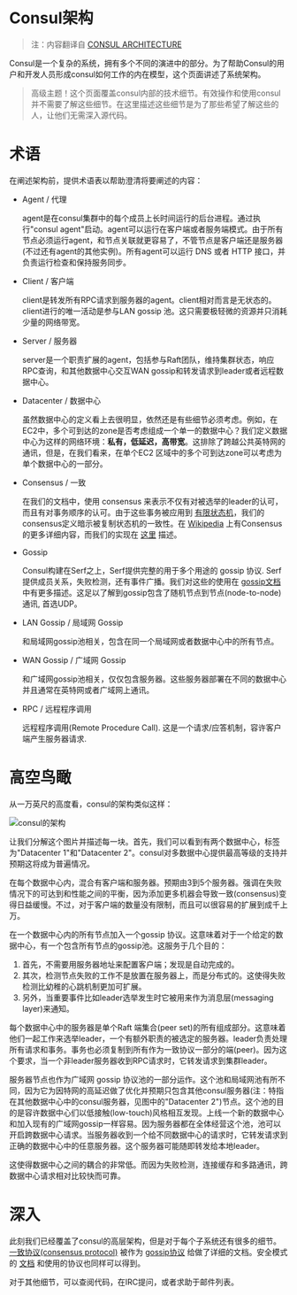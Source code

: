 Consul架构
===========

> 注：内容翻译自 [CONSUL ARCHITECTURE](https://www.consul.io/docs/internals/architecture.html)

Consul是一个复杂的系统，拥有多个不同的演进中的部分。为了帮助Consul的用户和开发人员形成consul如何工作的内在模型，这个页面讲述了系统架构。

> 高级主题！这个页面覆盖consul内部的技术细节。有效操作和使用consul并不需要了解这些细节。在这里描述这些细节是为了那些希望了解这些的人，让他们无需深入源代码。

# 术语

在阐述架构前，提供术语表以帮助澄清将要阐述的内容：

- Agent / 代理

	agent是在consul集群中的每个成员上长时间运行的后台进程。通过执行"consul agent"启动。agent可以运行在客户端或者服务端模式。由于所有节点必须运行agent，和节点关联就更容易了，不管节点是客户端还是服务器(不过还有agent的其他实例)。所有agent可以运行 DNS 或者 HTTP 接口，并负责运行检查和保持服务同步。

- Client / 客户端

	client是转发所有RPC请求到服务器的agent。client相对而言是无状态的。client进行的唯一活动是参与LAN gossip 池。这只需要极轻微的资源并只消耗少量的网络带宽。

- Server / 服务器

	server是一个职责扩展的agent，包括参与Raft团队，维持集群状态，响应RPC查询，和其他数据中心交互WAN gossip和转发请求到leader或者远程数据中心。

- Datacenter / 数据中心

	虽然数据中心的定义看上去很明显，依然还是有些细节必须考虑。例如，在EC2中，多个可到达的zone是否考虑组成一个单一的数据中心？我们定义数据中心为这样的网络环境：**私有，低延迟，高带宽**。这排除了跨越公共英特网的通讯，但是，在我们看来，在单个EC2 区域中的多个可到达zone可以考虑为单个数据中心的一部分。

- Consensus / 一致

	在我们的文档中，使用 consensus 来表示不仅有对被选举的leader的认可，而且有对事务顺序的认可。由于这些事务被应用到 [有限状态机](https://en.wikipedia.org/wiki/Finite-state_machine)，我们的consensus定义暗示被复制状态机的一致性。在 [Wikipedia](https://en.wikipedia.org/wiki/Consensus) 上有Consensus的更多详细内容，而我们的实现在 [这里](https://www.consul.io/docs/internals/consensus.html) 描述。

- Gossip

	Consul构建在Serf之上，Serf提供完整的用于多个用途的 gossip 协议. Serf 提供成员关系，失败检测，还有事件广播。我们对这些的使用在 [gossip文档](https://www.consul.io/docs/internals/gossip.html) 中有更多描述。这足以了解到gossip包含了随机节点到节点(node-to-node)通讯, 首选UDP。

- LAN Gossip / 局域网 Gossip

	和局域网gossip池相关，包含在同一个局域网或者数据中心中的所有节点。

- WAN Gossip / 广域网 Gossip

	和广域网gossip池相关，仅仅包含服务器。这些服务器部署在不同的数据中心并且通常在英特网或者广域网上通讯。

- RPC / 远程程序调用

	远程程序调用(Remote Procedure Call). 这是一个请求/应答机制，容许客户端产生服务器请求.

# 高空鸟瞰

从一万英尺的高度看，consul的架构类似这样：

![consul的架构](https://www.consul.io/assets/images/consul-arch-5d4e3623.png)

让我们分解这个图片并描述每一块。首先，我们可以看到有两个数据中心，标签为"Datacenter 1"和"Datacenter 2"。consul对多数据中心提供最高等级的支持并预期这将成为普遍情况。

在每个数据中心内，混合有客户端和服务器。预期由3到5个服务器。强调在失败情况下的可达到和性能之间的平衡，因为添加更多机器会导致一致(consensus)变得日益缓慢。不过，对于客户端的数量没有限制，而且可以很容易的扩展到成千上万。

在一个数据中心内的所有节点加入一个gossip 协议。这意味着对于一个给定的数据中心，有一个包含所有节点的gossip池。这服务于几个目的：

1. 首先，不需要用服务器地址来配置客户端；发现是自动完成的。
2. 其次，检测节点失败的工作不是放置在服务器上，而是分布式的。这使得失败检测比幼稚的心跳机制更加可扩展。
3. 另外，当重要事件比如leader选举发生时它被用来作为消息层(messaging layer)来通知。

每个数据中心中的服务器是单个Raft 端集合(peer set)的所有组成部分。这意味着他们一起工作来选举leader，一个有额外职责的被选定的服务器。leader负责处理所有请求和事务。事务也必须复制到所有作为一致协议一部分的端(peer)。因为这个要求，当一个非leader服务器收到RPC请求时，它转发请求到集群leader。

服务器节点也作为广域网 gossip 协议池的一部分运作。这个池和局域网池有所不同，因为它为因特网的高延迟做了优化并预期只包含其他consul服务器(注：特指在其他数据中心中的consul服务器，见图中的"Datacenter 2")节点。这个池的目的是容许数据中心们以低接触(low-touch)风格相互发现。上线一个新的数据中心和加入现有的广域网gossip一样容易。因为服务器都在全体经营这个池，池可以开启跨数据中心请求。当服务器收到一个给不同数据中心的请求时，它转发请求到正确的数据中心中的任意服务器。这个服务器可能随即转发给本地leader。

这使得数据中心之间的耦合的非常低。而因为失败检测，连接缓存和多路通讯，跨数据中心请求相对比较快而可靠。

# 深入

此刻我们已经覆盖了consul的高层架构，但是对于每个子系统还有很多的细节。[一致协议(consensus protocol)](https://www.consul.io/docs/internals/consensus.html) 被作为 [gossip协议](https://www.consul.io/docs/internals/gossip.html) 给做了详细的文档。安全模式的 [文档](https://www.consul.io/docs/internals/security.html) 和使用的协议也同样可以得到。

对于其他细节，可以查阅代码，在IRC提问，或者求助于邮件列表。

